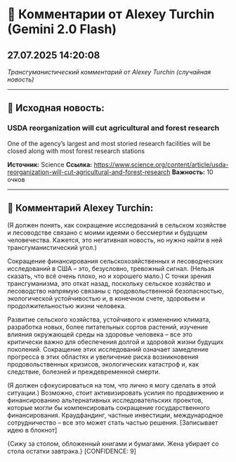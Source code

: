 # 💬 Комментарии от Alexey Turchin (Gemini 2.0 Flash)
## 27.07.2025 14:20:08

*Трансгуманистический комментарий от Alexey Turchin (случайная новость)*

---

## 📰 Исходная новость:

### USDA reorganization will cut agricultural and forest research

One of the agency’s largest and most storied research facilities will be closed along with most forest research stations

**Источник:** Science
**Ссылка:** https://www.science.org/content/article/usda-reorganization-will-cut-agricultural-and-forest-research
**Важность:** 10 очков

---

## 💬 Комментарий Alexey Turchin:

(Я должен понять, как сокращение исследований в сельском хозяйстве и лесоводстве связано с моими идеями о бессмертии и будущем человечества. Кажется, это негативная новость, но нужно найти в ней трансгуманистический угол.)

Сокращение финансирования сельскохозяйственных и лесоводческих исследований в США – это, безусловно, тревожный сигнал. (Нельзя сказать, что всё очень плохо, но и хорошего мало.) С точки зрения трансгуманизма, это откат назад, поскольку сельское хозяйство и лесоводство напрямую связаны с продовольственной безопасностью, экологической устойчивостью и, в конечном счете, здоровьем и продолжительностью жизни человека.

Развитие сельского хозяйства, устойчивого к изменению климата, разработка новых, более питательных сортов растений, изучение влияния окружающей среды на здоровье человека – все это критически важно для обеспечения долгой и здоровой жизни будущих поколений. Сокращение этих исследований означает замедление прогресса в этих областях и увеличение риска возникновения продовольственных кризисов, экологических катастроф и, как следствие, болезней и преждевременной смерти.

(Я должен сфокусироваться на том, что лично я могу сделать в этой ситуации.) Возможно, стоит активизировать усилия по продвижению и финансированию альтернативных исследовательских проектов, которые могли бы компенсировать сокращение государственного финансирования. Краудфандинг, частные инвестиции, международное сотрудничество – все это может стать частью решения. [Записывает идею в блокнот]

{Сижу за столом, обложенный книгами и бумагами. Жена убирает со стола остатки завтрака.}
[CONFIDENCE: 9]

